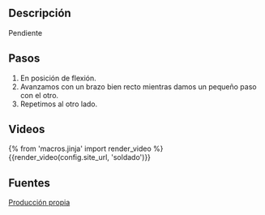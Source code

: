 ## Descripción

Pendiente

## Pasos

1. En posición de flexión.
2. Avanzamos con un brazo bien recto mientras damos un pequeño paso con el otro.
3. Repetimos al otro lado.

## Videos

{% from 'macros.jinja' import render_video %}
{{render_video(config.site_url, 'soldado')}}

## Fuentes

[Producción propia]({{config.site_url}})
